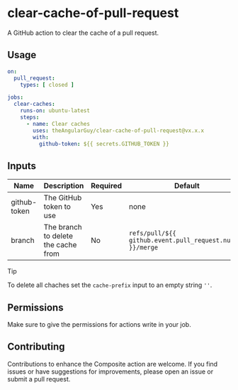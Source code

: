 # clear-cache-of-pull-request

A GitHub action to clear the cache of a pull request.

## Usage

```yaml
on:
  pull_request:
    types: [ closed ]

jobs:
  clear-caches:
    runs-on: ubuntu-latest
    steps:
      - name: Clear caches
        uses: theAngularGuy/clear-cache-of-pull-request@vx.x.x
        with:
          github-token: ${{ secrets.GITHUB_TOKEN }}
```

## Inputs

| Name         | Description                         | Required | Default                                                   |
|--------------|-------------------------------------|----------|-----------------------------------------------------------|
| github-token | The GitHub token to use             | Yes      | none                                                      |
| branch       | The branch to delete the cache from | No       | `refs/pull/${{ github.event.pull_request.number }}/merge` |

> [!TIP]
> To delete all chaches set the `cache-prefix` input to an empty string `''`.

## Permissions

Make sure to give the permissions for actions write in your job.

## Contributing

Contributions to enhance the Composite action are welcome. If you find issues or have suggestions for improvements,
please open an issue or submit a pull request.
